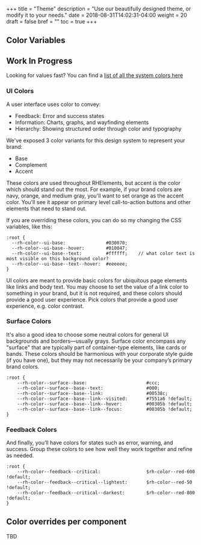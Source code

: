 +++
title = "Theme"
description = "Use our beautifully designed theme, or modify it to your needs."
date = 2018-08-31T14:02:31-04:00
weight = 20
draft = false
bref = ""
toc = true
+++


## Color Variables
## Work In Progress

Looking for values fast? You can find a [list of all the system colors here](https://github.com/RHElements/rhelements/blob/master/elements/rh-sass/variables/_colors.scss)

### UI Colors

A user interface uses color to convey:

 - Feedback: Error and success states
 - Information: Charts, graphs, and wayfinding elements
 - Hierarchy: Showing structured order through color and typography

We've exposed 3 color variants for this design system to represent your brand:

 - Base
 - Complement
 - Accent

These colors are used throughout RHElements, but accent is the color which should stand out the most. For example, if your brand colors are navy, orange, and medium gray, you'll want to set orange as the accent color. You'll see it appear on primary level call-to-action buttons and other elements that need to stand out.

If you are overriding these colors, you can do so my changing the CSS variables, like this:


	:root {
	  --rh-color--ui-base:               #030070;
	  --rh-color--ui-base--hover:        #010047;
	  --rh-color--ui-base--text:         #ffffff;    // what color text is most visible on this background color?
	  --rh-color--ui-base--text--hover:  #eeeeee;
	}


UI colors are meant to provide basic colors for ubiquitous page elements like links and body text. You may choose to set the value of a link color to something in your brand, but it is not required, and these colors should provide a good user experience. Pick colors that provide a good user experience, e.g. color contrast.


### Surface Colors

It's also a good idea to choose some neutral colors for general UI backgrounds and borders—usually grays. Surface color encompass any "surface" that are typically part of container-type elements, like cards or bands. These colors should be harmonious with your corporate style guide (if you have one), but they may not necessarily be your company’s primary brand colors. 

	:root {
		--rh-color--surface--base:                      #ccc;
		--rh-color--surface--base--text:                #000;
		--rh-color--surface--base--link:                #00538c; 
		--rh-color--surface--base--link--visited:       #7551a6 !default;
		--rh-color--surface--base--link--hover:         #00305b !default;
		--rh-color--surface--base--link--focus:         #00305b !default;
	}


### Feedback Colors

And finally, you’ll have colors for states such as error, warning, and success. Group these colors to see how well they work together and refine as needed.

	:root {
	    --rh-color--feedback--critical:                 $rh-color--red-600 !default;
	    --rh-color--feedback--critical--lightest:       $rh-color--red-50 !default;
	    --rh-color--feedback--critical--darkest:        $rh-color--red-800 !default;
	}



## Color overrides per component

TBD